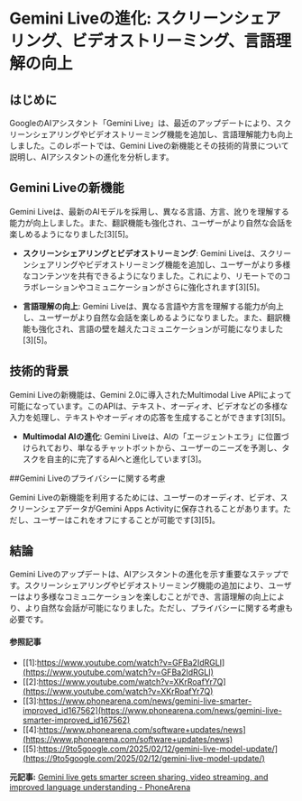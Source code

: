 # Gemini Liveの進化: スクリーンシェアリング、ビデオストリーミング、言語理解の向上

## はじめに

GoogleのAIアシスタント「Gemini Live」は、最近のアップデートにより、スクリーンシェアリングやビデオストリーミング機能を追加し、言語理解能力も向上しました。このレポートでは、Gemini Liveの新機能とその技術的背景について説明し、AIアシスタントの進化を分析します。

## Gemini Liveの新機能

Gemini Liveは、最新のAIモデルを採用し、異なる言語、方言、訛りを理解する能力が向上しました。また、翻訳機能も強化され、ユーザーがより自然な会話を楽しめるようになりました[3][5]。

- **スクリーンシェアリングとビデオストリーミング**: Gemini Liveは、スクリーンシェアリングやビデオストリーミング機能を追加し、ユーザーがより多様なコンテンツを共有できるようになりました。これにより、リモートでのコラボレーションやコミュニケーションがさらに強化されます[3][5]。

- **言語理解の向上**: Gemini Liveは、異なる言語や方言を理解する能力が向上し、ユーザーがより自然な会話を楽しめるようになりました。また、翻訳機能も強化され、言語の壁を越えたコミュニケーションが可能になりました[3][5]。

## 技術的背景

Gemini Liveの新機能は、Gemini 2.0に導入されたMultimodal Live APIによって可能になっています。このAPIは、テキスト、オーディオ、ビデオなどの多様な入力を処理し、テキストやオーディオの応答を生成することができます[3][5]。

- **Multimodal AIの進化**: Gemini Liveは、AIの「エージェントエラ」に位置づけられており、単なるチャットボットから、ユーザーのニーズを予測し、タスクを自主的に完了するAIへと進化しています[3]。

##Gemini Liveのプライバシーに関する考慮

Gemini Liveの新機能を利用するためには、ユーザーのオーディオ、ビデオ、スクリーンシェアデータがGemini Apps Activityに保存されることがあります。ただし、ユーザーはこれをオフにすることが可能です[3][5]。

## 結論

Gemini Liveのアップデートは、AIアシスタントの進化を示す重要なステップです。スクリーンシェアリングやビデオストリーミング機能の追加により、ユーザーはより多様なコミュニケーションを楽しむことができ、言語理解の向上により、より自然な会話が可能になりました。ただし、プライバシーに関する考慮も必要です。

#### 参照記事
- [[1]:https://www.youtube.com/watch?v=GFBa2IdRGLI](https://www.youtube.com/watch?v=GFBa2IdRGLI)
- [[2]:https://www.youtube.com/watch?v=XKrRoafYr7Q](https://www.youtube.com/watch?v=XKrRoafYr7Q)
- [[3]:https://www.phonearena.com/news/gemini-live-smarter-improved_id167562](https://www.phonearena.com/news/gemini-live-smarter-improved_id167562)
- [[4]:https://www.phonearena.com/software+updates/news](https://www.phonearena.com/software+updates/news)
- [[5]:https://9to5google.com/2025/02/12/gemini-live-model-update/](https://9to5google.com/2025/02/12/gemini-live-model-update/)


**元記事:** [Gemini live gets smarter screen sharing, video streaming, and improved language understanding - PhoneArena](https://www.phonearena.com/news/gemini-live-smarter-improved_id167562)